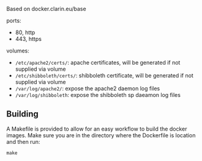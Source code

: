 Based on docker.clarin.eu/base

ports:

* 80, http
* 443, https

volumes:

* `/etc/apache2/certs/`: apache certificates, will be generated if not supplied via volume
* `/etc/shibboleth/certs/`: shibboleth certificate, will be generated if not supplied via volume
* `/var/log/apache2/`: expose the apache2 daemon log files
* `/var/log/shibboleth`: expose the shibboleth sp daeamon log files

## Building

A Makefile is provided to allow for an easy workflow to build the docker images. Make sure you are in the directory where the Dockerfile is location and then run:

```
make
```


